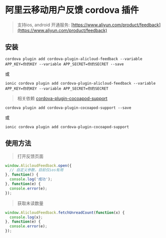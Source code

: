 # 阿里云移动用户反馈 cordova 插件

> 支持ios, android
开通服务: [https://www.aliyun.com/product/feedback](https://www.aliyun.com/product/feedback)

## 安装

```
cordova plugin add cordova-plugin-alicloud-feedback --variable APP_KEY=你的KEY --variable APP_SECRET=你的SECRET --save
```
或
```
ionic cordova plugin add cordova-plugin-alicloud-feedback --variable APP_KEY=你的KEY --variable APP_SECRET=你的SECRET
```

> 相关依赖
[cordova-plugin-cocoapod-support](https://www.npmjs.com/package/cordova-plugin-cocoapod-support)
```
cordova plugin add cordova-plugin-cocoapod-support --save
```
或
```
ionic cordova plugin add cordova-plugin-cocoapod-support
```

## 使用方法
>打开反馈页面
```js
window.AlicloudFeedback.open({
  // 自定义参数，目前仅ios有用
}, function() {
  console.log('成功');
}, function(e) {
  console.error(e);
});

```
> 获取未读数量
```js
window.AlicloudFeedback.fetchUnreadCount(function(x) {
  console.log(x);
}, function(e) {
  console.error(e);
});
```